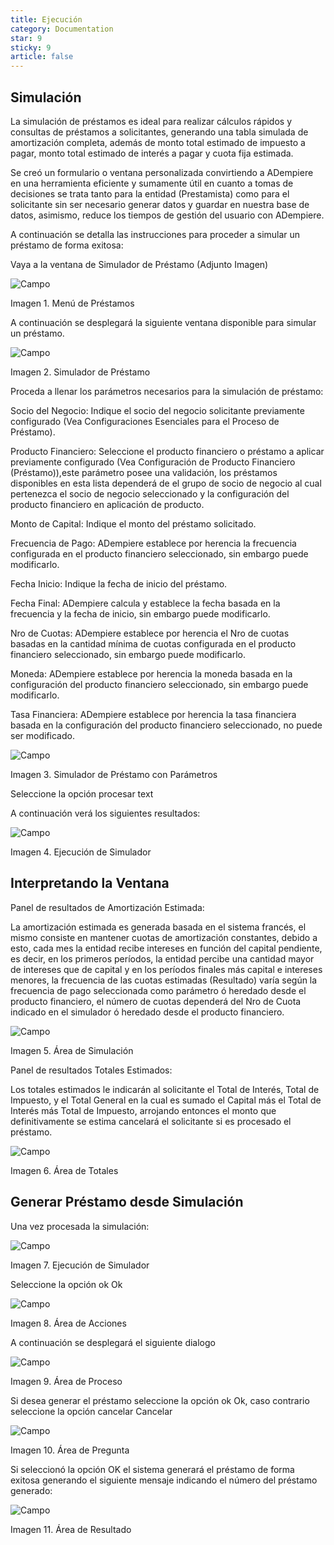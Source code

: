 ```yaml
---
title: Ejecución
category: Documentation
star: 9
sticky: 9
article: false
---
```


## Simulación

La simulación de préstamos es ideal para realizar cálculos rápidos y consultas de préstamos a solicitantes, generando una tabla simulada de amortización completa, además de monto total estimado de impuesto a pagar, monto total estimado de interés a pagar y cuota fija estimada.

Se creó un formulario o ventana personalizada convirtiendo a ADempiere en una herramienta eficiente y sumamente útil en cuanto a tomas de decisiones se trata tanto para la entidad (Prestamista) como para el solicitante sin ser necesario generar datos y guardar en nuestra base de datos, asimismo, reduce los tiempos de gestión del usuario con ADempiere.

A continuación se detalla las instrucciones para proceder a simular un préstamo de forma exitosa:

Vaya a la ventana de Simulador de Préstamo (Adjunto Imagen)

![Campo](/assets/img/docs/loan-management/gep-loan-image1.png)

Imagen 1. Menú de Préstamos

A continuación se desplegará la siguiente ventana disponible para simular un préstamo.

![Campo](/assets/img/docs/loan-management/gep-loan-image2.png)

Imagen 2. Simulador de Préstamo

Proceda a llenar los parámetros necesarios para la simulación de préstamo:

Socio del Negocio: Indique el socio del negocio solicitante previamente configurado (Vea Configuraciones Esenciales para el Proceso de Préstamo).

Producto Financiero: Seleccione el producto financiero o préstamo a aplicar previamente configurado (Vea Configuración de Producto Financiero (Préstamo)),este parámetro posee una validación, los préstamos disponibles en esta lista dependerá de el grupo de socio de negocio al cual pertenezca el socio de negocio seleccionado y la configuración del producto financiero en aplicación de producto.

Monto de Capital: Indique el monto del préstamo solicitado.

Frecuencia de Pago: ADempiere establece por herencia la frecuencia configurada en el producto financiero seleccionado, sin embargo puede modificarlo.

Fecha Inicio: Indique la fecha de inicio del préstamo.

Fecha Final: ADempiere calcula y establece la fecha basada en la frecuencia y la fecha de inicio, sin embargo puede modificarlo.

Nro de Cuotas: ADempiere establece por herencia el Nro de cuotas basadas en la cantidad mínima de cuotas configurada en el producto financiero seleccionado, sin embargo puede modificarlo.

Moneda: ADempiere establece por herencia la moneda basada en la configuración del producto financiero seleccionado, sin embargo puede modificarlo.

Tasa Financiera: ADempiere establece por herencia la tasa financiera basada en la configuración del producto financiero seleccionado, no puede ser modificado.

![Campo](/assets/img/docs/loan-management/gep-loan-image3.png)

Imagen 3. Simulador de Préstamo con Parámetros

Seleccione la opción procesar text

A continuación verá los siguientes resultados:

![Campo](/assets/img/docs/loan-management/gep-loan-image4.png)

Imagen 4. Ejecución de Simulador

## Interpretando la Ventana

Panel de resultados de Amortización Estimada:

La amortización estimada es generada basada en el sistema francés, el mismo consiste en mantener cuotas de amortización constantes, debido a esto, cada mes la entidad recibe intereses en función del capital pendiente, es decir, en los primeros períodos, la entidad percibe una cantidad mayor de intereses que de capital y en los períodos finales más capital e intereses menores, la frecuencia de las cuotas estimadas (Resultado) varía según la frecuencia de pago seleccionada como parámetro ó heredado desde el producto financiero, el número de cuotas dependerá del Nro de Cuota indicado en el simulador ó heredado desde el producto financiero.

![Campo](/assets/img/docs/loan-management/gep-loan-image5.png)

Imagen 5. Área de Simulación

Panel de resultados Totales Estimados:

Los totales estimados le indicarán al solicitante el Total de Interés, Total de Impuesto, y el Total General en la cual es sumado el Capital más el Total de Interés más Total de Impuesto, arrojando entonces el monto que definitivamente se estima cancelará el solicitante si es procesado el préstamo.

![Campo](/assets/img/docs/loan-management/gep-loan-image6.png)

Imagen 6. Área de Totales

## Generar Préstamo desde Simulación

Una vez procesada la simulación:

![Campo](/assets/img/docs/loan-management/gep-loan-image7.png)

Imagen 7. Ejecución de Simulador

Seleccione la opción ok Ok

![Campo](/assets/img/docs/loan-management/gep-loan-image8.png)

Imagen 8. Área de Acciones

A continuación se desplegará el siguiente dialogo

![Campo](/assets/img/docs/loan-management/gep-loan-image9.png)

Imagen 9. Área de Proceso

Si desea generar el préstamo seleccione la opción ok Ok, caso contrario seleccione la opción cancelar Cancelar

![Campo](/assets/img/docs/loan-management/gep-loan-image10.png)

Imagen 10. Área de Pregunta

Si seleccionó la opción OK el sistema generará el préstamo de forma exitosa generando el siguiente mensaje indicando el número del préstamo generado:

![Campo](/assets/img/docs/loan-management/gep-loan-image11.png)

Imagen 11. Área de Resultado